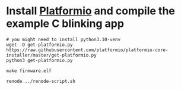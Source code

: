 
# Install [Platformio](https://platformio.org/) and compile the example C blinking app

```shell
# you might need to install python3.10-venv
wget -O get-platformio.py https://raw.githubusercontent.com/platformio/platformio-core-installer/master/get-platformio.py
python3 get-platformio.py

make firmware.elf

renode ../renode-script.sh
```
